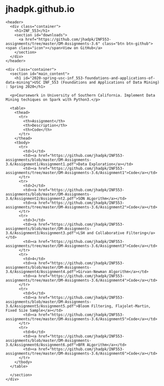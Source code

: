 # jhadpk.github.io

<!DOCTYPE html>
<html lang="en-US">
  <head>
    <meta charset='utf-8'>
    <meta http-equiv="X-UA-Compatible" content="IE=edge">
    <meta name="viewport" content="width=device-width, initial-scale=1">
    <link rel="stylesheet" href="/INF_553/assets/css/style.css?v=76c71e57da30eede49f8801f2ae5aa21de68a11c">

<title>Foundations and Applications of Data Mining (INF553)</title>
<meta name="generator" content="Jekyll v3.8.5" />
<meta property="og:title" content="Foundations and Applications of Data Mining (INF553)" />
<meta property="og:locale" content="en_US" />
<meta name="description" content="USC :v: 2020 Spring INF 553 (Foundations and Applications of Data Mining) Score:" />
<meta property="og:description" content="USC :v: 2020 Spring INF 553 (Foundations and Applications of Data Mining) Score:" />
<link rel="canonical" href="https://github.com/jhadpk/INF553-assignments" />
<meta property="og:url" content="https://github.com/jhadpk/INF553-assignments" />
<meta property="og:site_name" content="INF_553" />
<script type="application/ld+json">
{"@type":"WebSite","headline":"2020 Spring USC INF_553 (Foundations and Applications of Data Mining)","url":"https://aaronyang2333.github.io/INF_553/","name":"INF_553","description":"USC :v: 2020 Spring INF 553 (Foundations and Applications of Data Mining) Score:","@context":"https://schema.org"}</script>
<!-- End Jekyll SEO tag -->

  </head>

  <body>

    <header>
      <div class="container">
        <h1>INF_553</h1>
        <section id="downloads">
          <a href="https://github.com/jhadpk/INF553-assignments/tree/master/DM-Assignments-3.6" class="btn btn-github"><span class="icon"></span>View on GitHub</a>
        </section>
      </div>
    </header>

    <div class="container">
      <section id="main_content">
        <h1 id="2020-spring-usc-inf_553-foundations-and-applications-of-data-mining">USC INF_553 (Foundations and Applications of Data Mining) : Spring 2020</h1>

      <p>Coursework in University of Southern California. Implement Data Mining techiques on Spark with Python3.</p>

      <table>
        <thead>
          <tr>
            <th>Assignment</th>
            <th>Description</th>
            <th>Code</th>
          </tr>
        </thead>
        <tbody>
          <tr>
            <td>1</td>
            <td><a href="https://github.com/jhadpk/INF553-assignments/blob/master/DM-Assignments-3.6/Assignment1/Assignment1.pdf">Data Exploration</a></td>
            <td><a href="https://github.com/jhadpk/INF553-assignments/tree/master/DM-Assignments-3.6/Assignment1">Code</a></td>
          </tr>
          <tr>
            <td>2</td>
            <td><a href="https://github.com/jhadpk/INF553-assignments/blob/master/DM-Assignments-3.6/Assignment2/Assignment2.pdf">SON ALgorithm</a></td>
            <td><a href="https://github.com/jhadpk/INF553-assignments/tree/master/DM-Assignments-3.6/Assignment2">Code</a></td>
          </tr>
          <tr>
            <td>3</td>
            <td><a href="https://github.com/jhadpk/INF553-assignments/blob/master/DM-Assignments-3.6/Assignment3/Assignment3.pdf">LSH and Collaborative Filtering</a></td>
            <td><a href="https://github.com/jhadpk/INF553-assignments/tree/master/DM-Assignments-3.6/Assignment3">Code</a></td>
          </tr>
          <tr>
            <td>4</td>
            <td><a href="https://github.com/jhadpk/INF553-assignments/blob/master/DM-Assignments-3.6/Assignment4/Assignment4.pdf">Girvan-Newman Algorithm</a></td>
            <td><a href="https://github.com/jhadpk/INF553-assignments/tree/master/DM-Assignments-3.6/Assignment4">Code</a></td>
          </tr>
          <tr>
            <td>5</td>
            <td><a href="https://github.com/jhadpk/INF553-assignments/blob/master/DM-Assignments-3.6/Assignment5/Assignment5.pdf">Bloom Filtering, Flajolet-Martin, Fixed Size Sample</a></td>
            <td><a href="https://github.com/jhadpk/INF553-assignments/tree/master/DM-Assignments-3.6/Assignment5">Code</a></td>
          </tr>
          <tr>
            <td>6</td>
            <td><a href="https://github.com/jhadpk/INF553-assignments/blob/master/DM-Assignments-3.6/Assignment6/Assignment6.pdf">BFR ALgorithm</a></td>
            <td><a href="https://github.com/jhadpk/INF553-assignments/tree/master/DM-Assignments-3.6/Assignment6">Code</a></td>
          </tr>
        </tbody>
      </table>

      </section>
    </div>

    
  </body>
</html>

